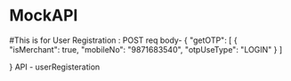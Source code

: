 # MockAPI
#This is for User Registration : POST req
body-
{
"getOTP": [
{
"isMerchant": true,
"mobileNo": "9871683540",
"otpUseType": "LOGIN"
}
]

}
API - userRegisteration
